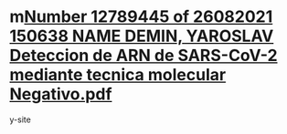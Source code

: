 # m[Number 12789445 of 26082021 150638 NAME DEMIN, YAROSLAV Deteccion de ARN de SARS-CoV-2 mediante tecnica molecular Negativo.pdf](https://github.com/yarik22222/my-site/files/7149517/Number.12789445.of.26082021.150638.NAME.DEMIN.YAROSLAV.Deteccion.de.ARN.de.SARS-CoV-2.mediante.tecnica.molecular.Negativo.pdf)
y-site
